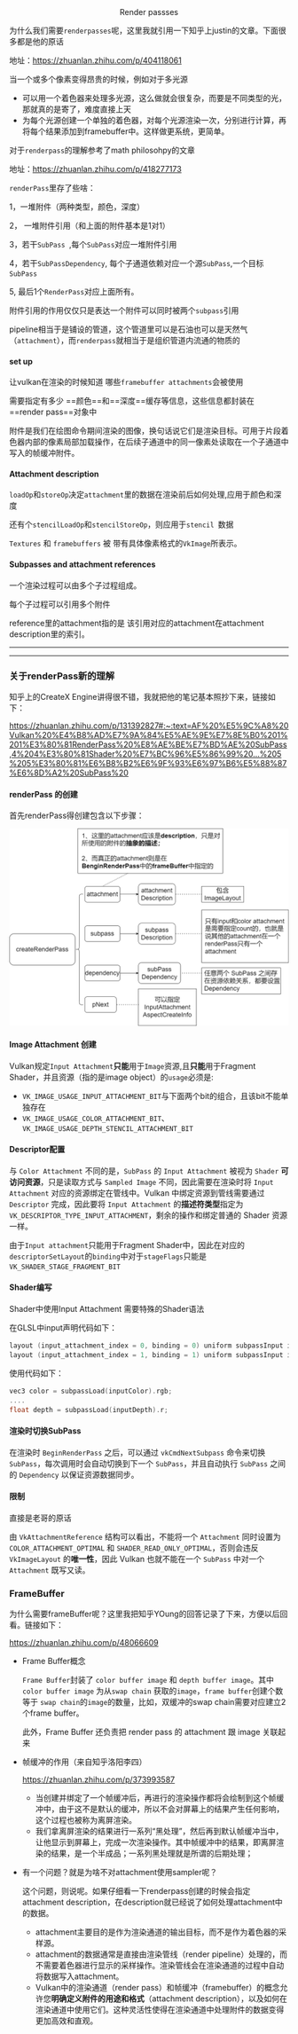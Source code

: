 <center>Render passses</center>

为什么我们需要`renderpasses`呢，这里我就引用一下知乎上justin的文章。下面很多都是他的原话

地址：https://zhuanlan.zhihu.com/p/404118061

当一个或多个像素变得昂贵的时候，例如对于多光源

+ 可以用一个着色器来处理多光源，这么做就会很复杂，而要是不同类型的光，那就真的是寄了，难度直接上天
+ 为每个光源创建一个单独的着色器，对每个光源渲染一次，分别进行计算，再将每个结果添加到framebuffer中。这样做更系统，更简单。



对于`renderpass`的理解参考了math philosohpy的文章

地址：https://zhuanlan.zhihu.com/p/418277173

`renderPass`里存了些啥：

1，一堆附件（两种类型，颜色，深度）

2， 一堆附件引用（和上面的附件基本是1对1）

3，若干`SubPass `,每个`SubPass`对应一堆附件引用

4，若干`SubPassDependency`, 每个子通道依赖对应一个源`SubPass`,一个目标`SubPass`

5, 最后1个`RenderPass`对应上面所有。



附件引用的作用仅仅只是表达一个附件可以同时被两个`subpass`引用



pipeline相当于是铺设的管道，这个管道里可以是石油也可以是天然气（`attachment`），而`renderpass`就相当于是组织管道内流通的物质的



#### set up

让vulkan在渲染的时候知道 哪些`framebuffer attachments`会被使用

需要指定有多少 ==颜色==和==深度==缓存等信息，这些信息都封装在==render pass==对象中

附件是我们在绘图命令期间渲染的图像，换句话说它们是渲染目标。可用于片段着色器内部的像素局部加载操作，在后续子通道中的同一像素处读取在一个子通道中写入的帧缓冲附件。



#### Attachment description

`loadOp`和`storeOp`决定`attachment`里的数据在渲染前后如何处理,应用于颜色和深度

还有个`stencilLoadOp`和`stencilStoreOp`，则应用于`stencil `数据



`Textures` 和 `framebuffers` 被 带有具体像素格式的`VkImage`所表示。



#### Subpasses and attachment references

一个渲染过程可以由多个子过程组成。

每个子过程可以引用多个附件

reference里的attachment指的是 该引用对应的attachment在attachment description里的索引。



---

---



### 关于renderPass新的理解

知乎上的CreateX Engine讲得很不错，我就把他的笔记基本照抄下来，链接如下：

https://zhuanlan.zhihu.com/p/131392827#:~:text=AF%20%E5%9C%A8%20Vulkan%20%E4%B8%AD%E7%9A%84%E5%AE%9E%E7%8E%B0%201%201%E3%80%81RenderPass%20%E8%AE%BE%E7%BD%AE%20SubPass,4%204%E3%80%81Shader%20%E7%BC%96%E5%86%99%20...%205%205%E3%80%81%E6%B8%B2%E6%9F%93%E6%97%B6%E5%88%87%E6%8D%A2%20SubPass%20



#### renderPass 的创建

首先renderPass得创建包含以下步骤：

![](./images/RenderPass.png)

#### Image Attachment 创建

Vulkan规定`Input Attachment`**只能**用于`Image`资源,且**只能**用于Fragment Shader，并且资源（指的是image object）的`usage`必须是:

+ `VK_IMAGE_USAGE_INPUT_ATTACHMENT_BIT`与下面两个bit的组合，且该bit不能单独存在
+ `VK_IMAGE_USAGE_COLOR_ATTACHMENT_BIT`、`VK_IMAGE_USAGE_DEPTH_STENCIL_ATTACHMENT_BIT`



#### Descriptor配置

与 `Color Attachment` 不同的是，`SubPass` 的 `Input Attachment` 被视为 `Shader` **可访问资源**，只是读取方式与 `Sampled Image` 不同，因此需要在渲染时将 `Input Attachment` 对应的资源绑定在管线中。Vulkan 中绑定资源到管线需要通过 `Descriptor` 完成，因此要将 `Input Attachment` 的**描述符类型**指定为 `VK_DESCRIPTOR_TYPE_INPUT_ATTACHMENT`，剩余的操作和绑定普通的 Shader 资源一样。

由于`Input attachment`只能用于Fragment Shader中，因此在对应的`descriptorSetLayout`的`binding`中对于`stageFlags`只能是`VK_SHADER_STAGE_FRAGMENT_BIT`



#### Shader编写

Shader中使用Input Attachment 需要特殊的Shader语法

在GLSL中input声明代码如下：

```c++
layout (input_attachment_index = 0, binding = 0) uniform subpassInput inputColor;
layout (input_attachment_index = 1, binding = 1) uniform subpassInput inputDepth;
```

使用代码如下：

```c++
vec3 color = subpassLoad(inputColor).rgb;
....
float depth = subpassLoad(inputDepth).r;
```



#### 渲染时切换SubPass

在渲染时 `BeginRenderPass` 之后，可以通过 `vkCmdNextSubpass` 命令来切换 `SubPass`，每次调用时会自动切换到下一个 `SubPass`，并且自动执行 `SubPass` 之间的 `Dependency` 以保证资源数据同步。



#### 限制

直接是老哥的原话

由 `VkAttachmentReference` 结构可以看出，不能将一个 `Attachment` 同时设置为 `COLOR_ATTACHMENT_OPTIMAL` 和 `SHADER_READ_ONLY_OPTIMAL`，否则会违反 `VkImageLayout` 的**唯一性**，因此 Vulkan 也就不能在一个 `SubPass` 中对一个 `Attachment` 既写又读。



### FrameBuffer

为什么需要frameBuffer呢？这里我把知乎YOung的回答记录了下来，方便以后回看。链接如下：

https://zhuanlan.zhihu.com/p/48066609

+ Frame Buffer概念

  `Frame Buffer`封装了 `color buffer image` 和 `depth buffer image`。其中`color buffer image` 为从`swap chain` 获取的`image`，`frame buffer`创建个数 等于 `swap chain`的`image`的数量，比如，双缓冲的swap chain需要对应建立2个frame buffer。

  此外，Frame Buffer 还负责把 render pass 的 attachment 跟 image 关联起来

+ 帧缓冲的作用（来自知乎洛阳李四）

  https://zhuanlan.zhihu.com/p/373993587

  + 当创建并绑定了一个帧缓冲后，再进行的渲染操作都将会绘制到这个帧缓冲中，由于这不是默认的缓冲，所以不会对屏幕上的结果产生任何影响，这个过程也被称为离屏渲染。
  + 我们拿离屏渲染的结果进行一系列“黑处理”，然后再到默认帧缓冲当中，让他显示到屏幕上，完成一次渲染操作。其中帧缓冲中的结果，即离屏渲染的结果，是一个半成品；一系列黑处理就是所谓的后期处理；

+ 有一个问题？就是为啥不对attachment使用sampler呢？

  这个问题，则说呢。如果仔细看一下renderpass创建的时候会指定attachment description，在description就已经说了如何处理attachment中的数据。

  + attachment主要目的是作为渲染通道的输出目标，而不是作为着色器的采样源。
  + attachment的数据通常是直接由渲染管线（render pipeline）处理的，而不需要着色器进行显示的采样操作。渲染管线会在渲染通道的过程中自动将数据写入attachment。
  + Vulkan中的渲染通道（render pass）和帧缓冲（framebuffer）的概念允许您**明确定义附件的用途和格式**（attachment description），以及如何在渲染通道中使用它们。这种灵活性使得在渲染通道中处理附件的数据变得更加高效和直观。
